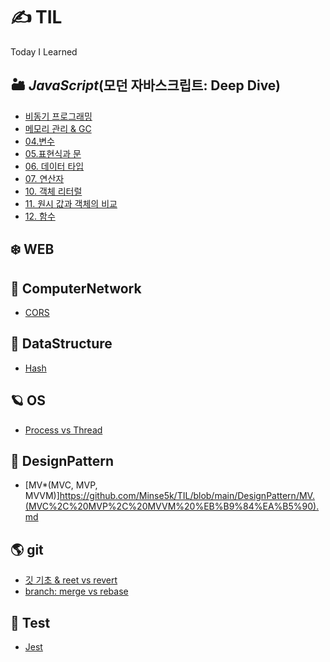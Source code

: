 # ✍ TIL

Today I Learned

## 🏜 _JavaScript_(모던 자바스크립트: Deep Dive)
- [비동기 프로그래밍](https://github.com/Minse5k/TIL/blob/main/JavaScript/%EB%B9%84%EB%8F%99%EA%B8%B0%20%ED%94%84%EB%A1%9C%EA%B7%B8%EB%9E%98%EB%B0%8D.md)
- [메모리 관리 & GC](https://github.com/Minse5k/TIL/blob/main/JavaScript/Javascript%EC%9D%98%20%EB%A9%94%EB%AA%A8%EB%A6%AC%20%EA%B4%80%EB%A6%AC&GC.md)
- [04.변수](https://github.com/Minse5k/TIL/blob/main/JavaScript/04%EC%9E%A5%20%EB%B3%80%EC%88%98.md)
- [05.표현식과 문](https://github.com/Minse5k/TIL/blob/main/JavaScript/05%EC%9E%A5%20%ED%91%9C%ED%98%84%EC%8B%9D%EA%B3%BC%20%EB%AC%B8.md)
- [06. 데이터 타입](https://github.com/Minse5k/TIL/blob/main/JavaScript/06%EC%9E%A5%20%EB%8D%B0%EC%9D%B4%ED%84%B0%20%ED%83%80%EC%9E%85.md)
- [07. 연산자](https://github.com/Minse5k/TIL/blob/main/JavaScript/07%EC%9E%A5%20%EC%97%B0%EC%82%B0%EC%9E%90.md)
- [10. 객체 리터럴](https://github.com/Minse5k/TIL/blob/main/JavaScript/10%EC%9E%A5%20%EA%B0%9D%EC%B2%B4%20%EB%A6%AC%ED%84%B0%EB%9F%B4.md)
- [11. 원시 값과 객체의 비교](https://github.com/Minse5k/TIL/blob/main/JavaScript/11%EC%9E%A5%20%EC%9B%90%EC%8B%9C%20%EA%B0%92%EA%B3%BC%20%EA%B0%9D%EC%B2%B4%EC%9D%98%20%EB%B9%84%EA%B5%90.md)
- [12. 함수](https://github.com/Minse5k/TIL/blob/main/JavaScript/12%EC%9E%A5%20%ED%95%A8%EC%88%98.md)
## ❄️ WEB

## 🌌 ComputerNetwork
- [CORS](https://github.com/Minse5k/TIL/blob/main/Network/CORS.md)

## 🐙 DataStructure
- [Hash](https://github.com/Minse5k/TIL/blob/main/DataStructure/Hash.md)

## 🪐 OS
- [Process vs Thread](https://github.com/Minse5k/TIL/blob/main/OS/Process%20VS%20Thread.md)

## 🎎 DesignPattern
- [MV*(MVC, MVP, MVVM)]https://github.com/Minse5k/TIL/blob/main/DesignPattern/MV.(MVC%2C%20MVP%2C%20MVVM%20%EB%B9%84%EA%B5%90).md

## 🌎 git
- [깃 기초 & reet vs revert](https://github.com/Minse5k/TIL/blob/main/git/%EA%B9%83%20%EA%B8%B0%EC%B4%88_revert&reset_.md)
- [branch: merge vs rebase](https://github.com/Minse5k/TIL/blob/main/git/branch%20merge%20vs%20rebase.md)

## 🚧 Test
- [Jest](https://github.com/Minse5k/TIL/blob/main/Test/Jest.md)

